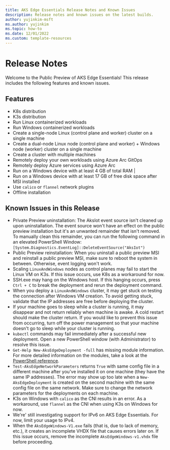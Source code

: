 ```yaml
---
title: AKS Edge Essentials Release Notes and Known Issues
description: Release notes and known issues on the latest builds. 
author: yujinkim-msft
ms.author: yujinkim
ms.topic: how-to
ms.date: 12/01/2022
ms.custom: template-resources
---
```



# Release Notes
Welcome to the Public Preview of AKS Edge Essentials! This release includes the following features and known issues. 

## Features
- K8s distribution 
- K3s distribution
- Run Linux containerized workloads 
- Run Windows containerized workloads 
- Create a single-node Linux (control plane and worker) cluster on a single machine
- Create a dual-node Linux node (control plane and worker) + Windows node (worker) cluster on a single machine 
- Create a cluster with multiple machines
- Remotely deploy your own workloads using Azure Arc GitOps 
- Remotely deploy Azure services using Azure Arc 
- Run on a Windows device with at least 4 GB of total RAM | 
- Run on a Windows device with at least 17 GB of free disk space after MSI installed 
- Use `calico` or `flannel` network plugins 
- Offline installation  

## Known Issues in this Release
- Private Preview uninstallation: The AksIot event source isn't cleaned up upon uninstallation. The event source won't have an effect on the public preview installation but it's an unwanted remainder that isn't removed. To manually clean this remainder, you can run the following command in an elevated PowerShell Window: `[System.Diagnostics.EventLog]::DeleteEventSource("AksIot")`
- Public Preview reinstallation: When you uninstall a public preview MSI and reinstall a public preview MSI, make sure to reboot the system in between. Otherwise, event logging won't work.
- Scaling `LinuxAndWindows` nodes as control planes may fail to start the Linux VM on K3s. If this issue occurs, use K8s as a workaround for now.
- SSH.exe may hang on the Windows host. If this hanging occurs, press `Ctrl + C` to break the deployment and rerun the deployment command. 
- When you deploy a `LinuxAndWindows` cluster, it may get stuck on testing the connection after Windows VM creation. To avoid getting stuck, validate that the IP addresses are free before deploying the cluster. 
- If your machine goes to sleep while a cluster is running, it may disappear and not return reliably when machine is awake. A cold restart should make the cluster return. If you would like to prevent this issue from occurring, turn off the power management so that your machine doesn't go to sleep while your cluster is running.
- `kubectl` commands may fail immediately after a successful new deployment. Open a new PowerShell window (with Administrator) to resolve this issue. 
- `Get-Help New-AksEdgeDeployment -full` has missing module information. For more detailed information on the modules, take a look at the [PowerShell reference](/AKS-Hybrid/reference/aks-lite-ps/index.md).
- `Test-AksEdgeNetworkParameters` returns `True` with same config file in a different machine after you've installed it on one machine (they have the same IP addresses). The error may show up too late when a `New-AksEdgeDeployment` is created on the second machine with the same config file on the same network. Make sure to change the network parameters for the deployments on each machine. 
- K3s on Windows with `calico` as the CNI results in an error. As a workaround, use `flannel` as the CNI when using K3s on Windows for now. 
- We're' still investigating support for IPv6 on AKS Edge Essentials. For now, limit your usage to IPv4. 
- When the `AksEdgeWindows-V1.exe` fails (that is, due to lack of memory, etc.), it creates an incomplete VHDX file that causes errors later on. If this issue occurs, remove the incomplete `AksEdgeWindows-v1.vhdx` file before proceeding.
